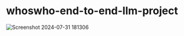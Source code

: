 # whoswho-end-to-end-llm-project
![Screenshot 2024-07-31 181306](https://github.com/user-attachments/assets/6479abfc-9168-49d5-8f17-8dc90be0d639)
